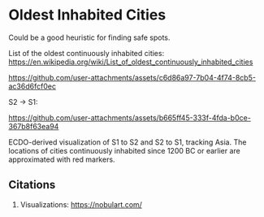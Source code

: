 # Oldest Inhabited Cities

Could be a good heuristic for finding safe spots.

List of the oldest continuously inhabited cities: https://en.wikipedia.org/wiki/List_of_oldest_continuously_inhabited_cities

https://github.com/user-attachments/assets/c6d86a97-7b04-4f74-8cb5-ac36d6fcf0ec

S2 -> S1:

https://github.com/user-attachments/assets/b665ff45-333f-4fda-b0ce-367b8f63ea94

ECDO-derived visualization of S1 to S2 and S2 to S1, tracking Asia. The locations of cities continuously inhabited since 1200 BC or earlier are approximated with red markers.

## Citations

1. Visualizations: https://nobulart.com/
